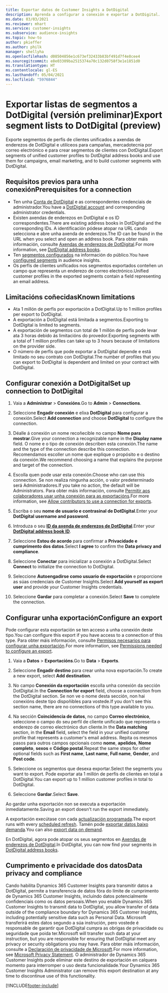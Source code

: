 ```yaml
---
title: Exportar datos de Customer Insights a DotDigital
description: Aprenda a configurar a conexión e exportar a DotDigital.
ms.date: 03/03/2021
ms.reviewer: mhart
ms.service: customer-insights
ms.subservice: audience-insights
ms.topic: how-to
author: pkieffer
ms.author: philk
manager: shellyha
ms.openlocfilehash: d08504856e1c673ef32433b83bf491d7f4e8cee4
ms.sourcegitcommit: e8e03309ba2515374a70c132d0758f3e1e1851d0
ms.translationtype: HT
ms.contentlocale: gl-ES
ms.lasthandoff: 05/04/2021
ms.locfileid: "5976844"
---
```

# <a name="export-segment-lists-to-dotdigital-preview"></a><span data-ttu-id="44692-103">Exportar listas de segmentos a DotDigital (versión preliminar)</span><span class="sxs-lookup"><span data-stu-id="44692-103">Export segment lists to DotDigital (preview)</span></span>

<span data-ttu-id="44692-104">Exporte segmentos de perfís de clientes unificados a axendas de enderezos de DotDigital e utilíceos para campañas, mercadotecnia por correo electrónico e para crear segmentos de clientes con DotDigital.</span><span class="sxs-lookup"><span data-stu-id="44692-104">Export segments of unified customer profiles to DotDigital address books and use them for campaigns, email marketing, and to build customer segments with DotDigital.</span></span> 

## <a name="prerequisites-for-a-connection"></a><span data-ttu-id="44692-105">Requisitos previos para unha conexión</span><span class="sxs-lookup"><span data-stu-id="44692-105">Prerequisites for a connection</span></span>

-   <span data-ttu-id="44692-106">Ten unha [Conta de DotDigital](https://dotdigital.com/) e as correspondentes credenciais de administrador.</span><span class="sxs-lookup"><span data-stu-id="44692-106">You have a [DotDigital account](https://dotdigital.com/) and corresponding administrator credentials.</span></span>
-   <span data-ttu-id="44692-107">Existen axendas de enderezos en DotDigital e os ID correspondentes.</span><span class="sxs-lookup"><span data-stu-id="44692-107">There are existing address books in DotDigital and the corresponding IDs.</span></span> <span data-ttu-id="44692-108">A identificación pódese atopar na URL cando selecciona e abre unha axenda de enderezos.</span><span class="sxs-lookup"><span data-stu-id="44692-108">The ID can be found in the URL when you select and open an address book.</span></span> <span data-ttu-id="44692-109">Para obter máis información, consulte [Axendas de enderezos de DotDigital](https://support.dotdigital.com/hc/articles/212211968-Creating-an-address-book).</span><span class="sxs-lookup"><span data-stu-id="44692-109">For more information, see [DotDigital address books](https://support.dotdigital.com/hc/articles/212211968-Creating-an-address-book).</span></span>
-   <span data-ttu-id="44692-110">Ten [segmentos configurados](segments.md) na información do público.</span><span class="sxs-lookup"><span data-stu-id="44692-110">You have [configured segments](segments.md) in audience insights.</span></span>
-   <span data-ttu-id="44692-111">Os perfís de clientes unificados nos segmentos exportados conteñen un campo que representa un enderezo de correo electrónico.</span><span class="sxs-lookup"><span data-stu-id="44692-111">Unified customer profiles in the exported segments contain a field representing an email address.</span></span>

## <a name="known-limitations"></a><span data-ttu-id="44692-112">Limitacións coñecidas</span><span class="sxs-lookup"><span data-stu-id="44692-112">Known limitations</span></span>

- <span data-ttu-id="44692-113">Ata 1 millón de perfís por exportación a DotDigital.</span><span class="sxs-lookup"><span data-stu-id="44692-113">Up to 1 million profiles per export to DotDigital.</span></span>
- <span data-ttu-id="44692-114">A exportación a DotDigital está limitada a segmentos.</span><span class="sxs-lookup"><span data-stu-id="44692-114">Exporting to DotDigital is limited to segments.</span></span>
- <span data-ttu-id="44692-115">A exportación de segmentos cun total de 1 millón de perfís pode levar ata 3 horas debido ás limitacións do provedor.</span><span class="sxs-lookup"><span data-stu-id="44692-115">Exporting segments with a total of 1 million profiles can take up to 3 hours because of limitations on the provider side.</span></span> 
- <span data-ttu-id="44692-116">O número de perfís que pode exportar a DotDigital depende e está limitado no seu contrato con DotDigital.</span><span class="sxs-lookup"><span data-stu-id="44692-116">The number of profiles that you can export to DotDigital is dependent and limited on your contract with DotDigital.</span></span>

## <a name="set-up-connection-to-dotdigital"></a><span data-ttu-id="44692-117">Configurar conexión a DotDigital</span><span class="sxs-lookup"><span data-stu-id="44692-117">Set up connection to DotDigital</span></span>

1. <span data-ttu-id="44692-118">Vaia a **Administrar** > **Conexións**.</span><span class="sxs-lookup"><span data-stu-id="44692-118">Go to **Admin** > **Connections**.</span></span>

1. <span data-ttu-id="44692-119">Seleccione **Engadir conexión** e elixa **DotDigital** para configurar a conexión.</span><span class="sxs-lookup"><span data-stu-id="44692-119">Select **Add connection** and choose **DotDigital** to configure the connection.</span></span>

1. <span data-ttu-id="44692-120">Déalle á conexión un nome recoñecible no campo **Nome para mostrar**.</span><span class="sxs-lookup"><span data-stu-id="44692-120">Give your connection a recognizable name in the **Display name** field.</span></span> <span data-ttu-id="44692-121">O nome e o tipo de conexión describen esta conexión.</span><span class="sxs-lookup"><span data-stu-id="44692-121">The name and the type of the connection describe this connection.</span></span> <span data-ttu-id="44692-122">Recomendamos escoller un nome que explique o propósito e o destino da conexión.</span><span class="sxs-lookup"><span data-stu-id="44692-122">We recommend choosing a name that explains the purpose and target of the connection.</span></span>

1. <span data-ttu-id="44692-123">Escolla quen pode usar esta conexión.</span><span class="sxs-lookup"><span data-stu-id="44692-123">Choose who can use this connection.</span></span> <span data-ttu-id="44692-124">Se non realiza ningunha acción, o valor predeterminado será Administradores.</span><span class="sxs-lookup"><span data-stu-id="44692-124">If you take no action, the default will be Administrators.</span></span> <span data-ttu-id="44692-125">Para obter máis información, consulte [Permitir aos colaboradores usar unha conexión para as exportacións](connections.md#allow-contributors-to-use-a-connection-for-exports).</span><span class="sxs-lookup"><span data-stu-id="44692-125">For more information, see [Allow contributors to use a connection for exports](connections.md#allow-contributors-to-use-a-connection-for-exports).</span></span>

1. <span data-ttu-id="44692-126">Escriba o seu **nome de usuario e contrasinal de DotDigital**.</span><span class="sxs-lookup"><span data-stu-id="44692-126">Enter your **DotDigital username and password**.</span></span>

1. <span data-ttu-id="44692-127">Introduza o seu **[ID da axenda de enderezos de DotDigital](https://support.dotdigital.com/hc/articles/212211968-Creating-an-address-book)**.</span><span class="sxs-lookup"><span data-stu-id="44692-127">Enter your **[DotDigital address book ID](https://support.dotdigital.com/hc/articles/212211968-Creating-an-address-book)**.</span></span>

1. <span data-ttu-id="44692-128">Seleccione **Estou de acordo** para confirmar a **Privacidade e cumprimento dos datos**.</span><span class="sxs-lookup"><span data-stu-id="44692-128">Select **I agree** to confirm the **Data privacy and compliance**.</span></span>

1. <span data-ttu-id="44692-129">Seleccione **Conectar** para inicializar a conexión a DotDigital.</span><span class="sxs-lookup"><span data-stu-id="44692-129">Select **Connect** to initialize the connection to DotDigital.</span></span>

1. <span data-ttu-id="44692-130">Seleccione **Autoengadirse como usuario de exportación** e proporcione as súas credenciais de Customer Insights.</span><span class="sxs-lookup"><span data-stu-id="44692-130">Select **Add yourself as export user** and provide your Customer Insights credentials.</span></span>

1. <span data-ttu-id="44692-131">Seleccione **Gardar** para completar a conexión.</span><span class="sxs-lookup"><span data-stu-id="44692-131">Select **Save** to complete the connection.</span></span> 

## <a name="configure-an-export"></a><span data-ttu-id="44692-132">Configurar unha exportación</span><span class="sxs-lookup"><span data-stu-id="44692-132">Configure an export</span></span>

<span data-ttu-id="44692-133">Pode configurar esta exportación se ten acceso a unha conexión deste tipo.</span><span class="sxs-lookup"><span data-stu-id="44692-133">You can configure this export if you have access to a connection of this type.</span></span> <span data-ttu-id="44692-134">Para obter máis información, consulte [Permisos necesarios para configurar unha exportación](export-destinations.md#set-up-a-new-export).</span><span class="sxs-lookup"><span data-stu-id="44692-134">For more information, see [Permissions needed to configure an export](export-destinations.md#set-up-a-new-export).</span></span>

1. <span data-ttu-id="44692-135">Vaia a **Datos** > **Exportacións**.</span><span class="sxs-lookup"><span data-stu-id="44692-135">Go to **Data** > **Exports**.</span></span>

1. <span data-ttu-id="44692-136">Seleccione **Engadir destino** para crear unha nova exportación.</span><span class="sxs-lookup"><span data-stu-id="44692-136">To create a new export, select **Add destination**.</span></span>

1. <span data-ttu-id="44692-137">No campo **Conexión da exportación** escolla unha conexión da sección DotDigital.</span><span class="sxs-lookup"><span data-stu-id="44692-137">In the **Connection for export** field, choose a connection from the DotDigital section.</span></span> <span data-ttu-id="44692-138">Se non ve o nome desta sección, non hai conexións deste tipo dispoñibles para vostede.</span><span class="sxs-lookup"><span data-stu-id="44692-138">If you don't see this section name, there are no connections of this type available to you.</span></span>


1. <span data-ttu-id="44692-139">Na sección **Coincidencia de datos**, no campo **Correo electrónico**, seleccione o campo do seu perfil de cliente unificado que representa o enderezo de correo electrónico dun cliente.</span><span class="sxs-lookup"><span data-stu-id="44692-139">In the **Data matching** section, in the **Email** field, select the field in your unified customer profile that represents a customer's email address.</span></span> <span data-ttu-id="44692-140">Repita os mesmos pasos para outros campos opcionais como **nome**, **apelidos**, **Nome completo**, **sexos** e **Código postal**.</span><span class="sxs-lookup"><span data-stu-id="44692-140">Repeat the same steps for other optional fields such as **First name**, **Last name**, **Full name**, **Gender**, and **Post code**.</span></span>

1. <span data-ttu-id="44692-141">Seleccione os segmentos que desexa exportar.</span><span class="sxs-lookup"><span data-stu-id="44692-141">Select the segments you want to export.</span></span> <span data-ttu-id="44692-142">Pode exportar ata 1 millón de perfís de clientes en total a DotDigital.</span><span class="sxs-lookup"><span data-stu-id="44692-142">You can export up to 1 million customer profiles in total to DotDigital.</span></span>

1. <span data-ttu-id="44692-143">Seleccione **Gardar**.</span><span class="sxs-lookup"><span data-stu-id="44692-143">Select **Save**.</span></span>

<span data-ttu-id="44692-144">Ao gardar unha exportación non se executa a exportación inmediatamente.</span><span class="sxs-lookup"><span data-stu-id="44692-144">Saving an export doesn't run the export immediately.</span></span>

<span data-ttu-id="44692-145">A exportación execútase con cada [actualización programada](system.md#schedule-tab).</span><span class="sxs-lookup"><span data-stu-id="44692-145">The export runs with every [scheduled refresh](system.md#schedule-tab).</span></span> <span data-ttu-id="44692-146">Tamén pode [exportar datos baixo demanda](export-destinations.md#run-exports-on-demand).</span><span class="sxs-lookup"><span data-stu-id="44692-146">You can also [export data on demand](export-destinations.md#run-exports-on-demand).</span></span> 
 
<span data-ttu-id="44692-147">En DotDigital, agora pode atopar os seus segmentos en [Axendas de enderezos de DotDigital](https://support.dotdigital.com/hc/articles/212211968-Creating-an-address-book).</span><span class="sxs-lookup"><span data-stu-id="44692-147">In DotDigital, you can now find your segments in [DotDigital address books](https://support.dotdigital.com/hc/articles/212211968-Creating-an-address-book).</span></span>


## <a name="data-privacy-and-compliance"></a><span data-ttu-id="44692-148">Cumprimento e privacidade dos datos</span><span class="sxs-lookup"><span data-stu-id="44692-148">Data privacy and compliance</span></span>

<span data-ttu-id="44692-149">Cando habilita Dynamics 365 Customer Insights para transmitir datos a DotDigital, permite a transferencia de datos fóra do límite de cumprimento de Dynamics 365 Customer Insights, incluíndo datos potencialmente confidenciais como os datos persoais.</span><span class="sxs-lookup"><span data-stu-id="44692-149">When you enable Dynamics 365 Customer Insights to transmit data to DotDigital, you allow transfer of data outside of the compliance boundary for Dynamics 365 Customer Insights, including potentially sensitive data such as Personal Data.</span></span> <span data-ttu-id="44692-150">Microsoft transferirá estes datos segundo a súa instrución, pero vostede é responsable de garantir que DotDigital cumpra as obrigas de privacidade ou seguridade que poida ter.</span><span class="sxs-lookup"><span data-stu-id="44692-150">Microsoft will transfer such data at your instruction, but you are responsible for ensuring that DotDigital meet any privacy or security obligations you may have.</span></span> <span data-ttu-id="44692-151">Para obter máis información, consulte a [Declaración de privacidade de Microsoft](https://go.microsoft.com/fwlink/?linkid=396732).</span><span class="sxs-lookup"><span data-stu-id="44692-151">For more information, see [Microsoft Privacy Statement](https://go.microsoft.com/fwlink/?linkid=396732).</span></span>
<span data-ttu-id="44692-152">O administrador de Dynamics 365 Customer Insights pode eliminar este destino de exportación en calquera momento para interromper o uso desta funcionalidade.</span><span class="sxs-lookup"><span data-stu-id="44692-152">Your Dynamics 365 Customer Insights Administrator can remove this export destination at any time to discontinue use of this functionality.</span></span>


[!INCLUDE[footer-include](../includes/footer-banner.md)]
